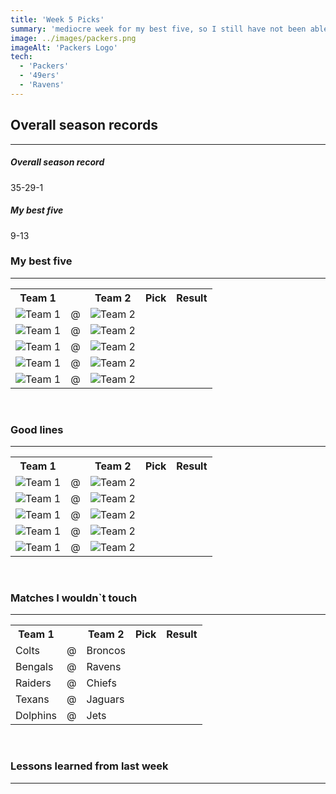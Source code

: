 ```yaml
---
title: 'Week 5 Picks'
summary: 'mediocre week for my best five, so I still have not been able to recover from the disaster in week 2. However, I went over .500 for the week, so my hopes are still up'
image: ../images/packers.png
imageAlt: 'Packers Logo'
tech:
  - 'Packers'
  - '49ers'
  - 'Ravens'
---
```


## Overall season records

---

<h5> Overall season record </h5>
35-29-1

<h5> My best five </h5>
9-13

### My best five

---

<table class="picks_table">
    <tr>
        <th>Team 1</th>
        <th></th>
        <th>Team 2</th>
        <th>Pick</th>
        <th>Result</th>
    </tr> 
    <tr>
        <td><img src="/images/falcons.png"  alt="Team 1"></td>
        <td>@</td>
        <td><img src="/images/buccaneers.png"  alt="Team 2"></td>
        <td><p></p></td>
        <td></td>
    </tr>
    <tr>
        <td><img src="/images/giants.png"  alt="Team 1"></td>
        <td>@</td>
        <td><img src="/images/packers.png"  alt="Team 2"></td>
        <td><p></p></td>
        <td></td>
    </tr> 
    <tr>
        <td><img src="/images/steelers.png"  alt="Team 1"></td>
        <td>@</td>
        <td><img src="/images/bills.png"  alt="Team 2"></td>
        <td><p></p></td>
        <td></td>
    </tr> 
    <tr>
        <td><img src="/images/bears.png"  alt="Team 1"></td>
        <td>@</td>
        <td><img src="/images/vikings.png"  alt="Team 2"></td>
        <td><p></p></td>
        <td></td>
    </tr> 
    <tr>
        <td><img src="/images/49ers.png"  alt="Team 1"></td>
        <td>@</td>
        <td><img src="/images/panthers.png"  alt="Team 2"></td>
        <td><p></p></td>
        <td></td>
    </tr>
</table>
<br />

### Good lines

---

<table class="picks_table">
    <tr>
        <th>Team 1</th>
        <th></th>
        <th>Team 2</th>
        <th>Pick</th>
        <th>Result</th>
    </tr> 
    <tr>
        <td><img src="/images/lions.png"  alt="Team 1"></td>
        <td>@</td>
        <td><img src="/images/patriots.png"  alt="Team 2"></td>
        <td><p></p></td>
        <td></td>
    </tr>
    <tr>
        <td><img src="/images/titans.png"  alt="Team 1"></td>
        <td>@</td>
        <td><img src="/images/wft.png"  alt="Team 2"></td>
        <td><p></p></td>
        <td></td>
    </tr> 
    <tr>
        <td><img src="/images/seahawks.png"  alt="Team 1"></td>
        <td>@</td>
        <td><img src="/images/saints.png"  alt="Team 2"></td>
        <td><p></p></td>
        <td></td>
    </tr> 
    <tr>
        <td><img src="/images/eagles.png"  alt="Team 1"></td>
        <td>@</td>
        <td><img src="/images/cardinals.png"  alt="Team 2"></td>
        <td><p></p></td>
        <td></td>
    </tr> 
    <tr>
        <td><img src="/images/cowboys.png"  alt="Team 1" ></td>
        <td>@</td>
        <td><img src="/images/rams.png"  alt="Team 2" ></td>
        <td><p></p></td>
        <td></td>
    </tr>
</table>
<br />

### Matches I wouldn`t touch

---

<table class="picks_table">
    <tr>
        <th>Team 1</th>
        <th></th>
        <th>Team 2</th>
        <th>Pick</th>
        <th>Result</th>
    </tr> 
    <tr>
        <td>Colts</td><td>@</td><td>Broncos</td>
        <td></td><td></td>
    </tr>
    <tr>
        <td>Bengals</td><td>@</td><td>Ravens</td>
        <td></td><td></td>
    </tr> 
    <tr>
        <td>Raiders</td><td>@</td><td>Chiefs</td>
        <td></td><td></td>
    </tr> 
    <tr>
        <td>Texans</td><td>@</td><td>Jaguars</td>
        <td></td><td></td>
    </tr> 
    <tr>
        <td>Dolphins</td><td>@</td><td>Jets</td>
        <td></td><td></td>
    </tr>  
</table>
<br />

### Lessons learned from last week

---
